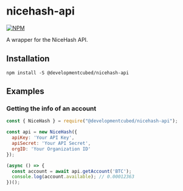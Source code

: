 # nicehash-api
[![NPM](https://img.shields.io/npm/v/@developmentcubed/nicehash-api?style=flat-square)](https://www.npmjs.com/package/@developmentcubed/nicehash-api) 

A wrapper for the NiceHash API.

## Installation
```
npm install -S @developmentcubed/nicehash-api
```

## Examples

### Getting the info of an account
```js
const { NiceHash } = require("@developmentcubed/nicehash-api");

const api = new NiceHash({
  apiKey: 'Your API Key',
  apiSecret: 'Your API Secret',
  orgID: 'Your Organization ID'
});

(async () => {
  const account = await api.getAccount('BTC');
  console.log(account.available); // 0.00012363
})();
```
